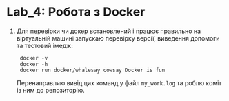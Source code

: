 # Lab_4: Робота з Docker

1. Для перевірки чи докер встановлений і працює правильно на віртуальній машині запускаю перевірку версії, виведення допомоги та тестовий імедж: 
        
        docker -v
        docker -h
        docker run docker/whalesay cowsay Docker is fun
    
    Перенаправляю вивід цих команд у файл `my_work.log` та роблю коміт із ним до репозиторію.